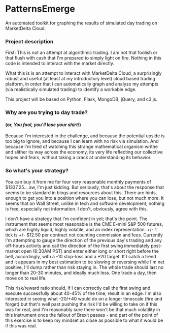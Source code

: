 # PatternsEmerge
An automated toolkit for graphing the results of simulated day trading on MarketDelta Cloud.

### Project description

First: This is not an attempt at algorithmic trading. I am not that foolish or that flush with cash that I'm prepared to simply light on fire. Nothing in this code is intended to interact with the market directly. 

What this is is an attempt to interact with MarketDelta Cloud, a surprisingly robust and useful (at least at my introductory level) cloud based trading platform, in order that I can automatically graph and analyze my attempts (via realistically simulated trading) to identify a workable edge.
 
This project will be based on Python, Flask, MongoDB, jQuery, and c3.js.

### Why are you trying to day trade?
#### (or, *You fool, you'll lose your shirt!*)

Because I'm interested in the challenge, and because the potential upside is too big to ignore, and because I can learn with no risk via simulation. And because I'm tired of watching this strange mathematical organism writhe and slither its way across the economy, its very life reflecting our collective hopes and fears, without taking a crack at understanding its behavior.

### So what's your strategy?
You can buy it from me for four very reasonable monthly payments of $1337.25... aw, I'm just kidding. But seriously, that's about the response that seems to be standard in blogs and resources about this. There are hints, enough to get you into a position where you can lose, but not much more. It seems that on Wall Street, unlike in tech and software development, nothing is free, especially not information. I don't, obviously, agree with this.

I don't have a strategy that I'm confident in yet; that's the point. The instrument that seems most reasonable is the CME E-mini S&P 500 futures, which are highly liquid, highly volatile, and an index representation. +/- 1 tick is +/- $12.50 per contract not counting commission and fees. Currently I'm attempting to gauge the direction of the previous day's trading and any off-hours activity and call the direction of the first swing immediately post-market open (6:30AM PST) and enter either long or short right before the bell, accordingly, with a -10 stop-loss and a +20 target. If I catch a trend and it appears in my best estimation to be slowing or reversing while I'm net positive, I'll dump rather than risk staying in. The whole trade should last no longer than 20-30 minutes, and ideally much less. One trade a day, then move on to real life.

This risk/reward ratio should, if I can correctly call the first swing and execute successfully about 40-45% of the time, result in an edge. I'm also interested in seeing what -20/+40 would do on a longer timescale (fire and forget) but that's well past pushing the risk I'd be willing to take on if this was for real, and I'm reasonably sure there won't be that much volatility in this instrument once the fallout of Brexit passes - and part of the point of this exercise is to keep my mindset as close as possible to what it would be if this was real.
